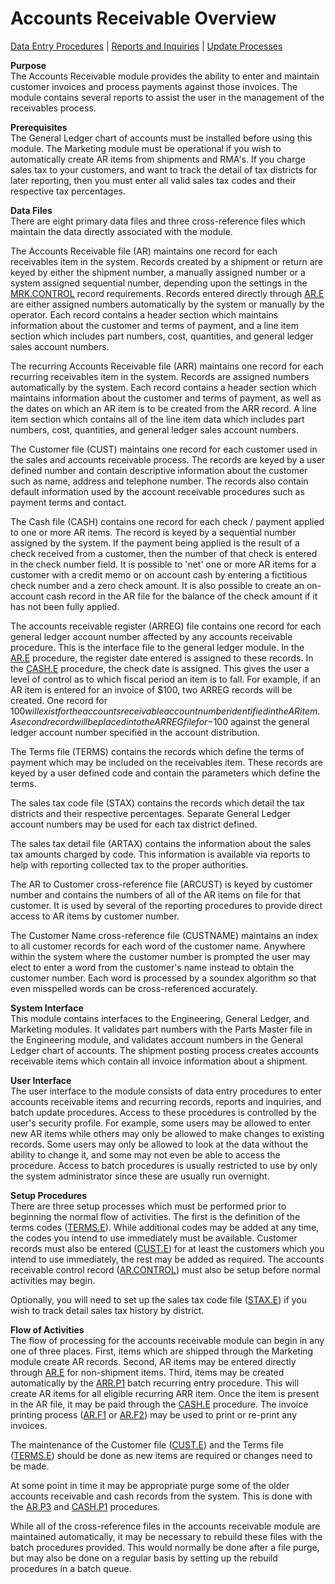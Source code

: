 # Accounts Receivable Overview

<PageHeader />

[Data Entry Procedures](AR-ENTRY/README.md) | [Reports and Inquiries](AR-REPORT/README.md) | [Update Processes](AR-PROCESS/README.md)

**Purpose**  
The Accounts Receivable module provides the ability to enter and maintain customer invoices and process payments against those invoices. The module contains several reports to assist the user in the management of the receivables process.

**Prerequisites**  
The General Ledger chart of accounts must be installed before using this module. The Marketing module must be operational if you wish to automatically create AR items from shipments and RMA's. If you charge sales tax to your customers, and want to track the detail of tax districts for later reporting, then you must enter all valid sales tax codes and their respective tax percentages.

**Data Files**  
There are eight primary data files and three cross-reference files which maintain the data directly associated with the module.  
  
The Accounts Receivable file (AR) maintains one record for each receivables item in the system. Records created by a shipment or return are keyed by either the shipment number, a manually assigned number or a system assigned sequential number, depending upon the settings in the [MRK.CONTROL](../../rover/AP-OVERVIEW/AP-ENTRY/AP-E/AP-E-1/CURRENCY-CONTROL/SO-E/MRK-CONTROL) record requirements. Records entered directly through [AR.E](../../rover/AP-OVERVIEW/AP-ENTRY/ACCT-CONTROL/ACCT-CONTROL-3/AR-E) are either assigned numbers automatically by the system or manually by the operator. Each record contains a header section which maintains information about the customer and terms of payment, and a line item section which includes part numbers, cost, quantities, and general ledger sales account numbers.  
  
The recurring Accounts Receivable file (ARR) maintains one record for each recurring receivables item in the system. Records are assigned numbers automatically by the system. Each record contains a header section which maintains information about the customer and terms of payment, as well as the dates on which an AR item is to be created from the ARR record. A line item section which contains all of the line item data which includes part numbers, cost, quantities, and general ledger sales account numbers.  
  
The Customer file (CUST) maintains one record for each customer used in the sales and accounts receivable process. The records are keyed by a user defined number and contain descriptive information about the customer such as name, address and telephone number. The records also contain default information used by the account receivable procedures such as payment terms and contact.  
  
The Cash file (CASH) contains one record for each check / payment applied to one or more AR items. The record is keyed by a sequential number assigned by the system. If the payment being applied is the result of a check received from a customer, then the number of that check is entered in the check number field. It is possible to 'net' one or more AR items for a customer with a credit memo or on account cash by entering a fictitious check number and a zero check amount. It is also possible to create an on-account cash record in the AR file for the balance of the check amount if it has not been fully applied.  
  
The accounts receivable register (ARREG) file contains one record for each general ledger account number affected by any accounts receivable procedure. This is the interface file to the general ledger module. In the [AR.E](../../rover/AP-OVERVIEW/AP-ENTRY/ACCT-CONTROL/ACCT-CONTROL-3/AR-E) procedure, the register date entered is assigned to these records. In the [CASH.E](../../rover/AP-OVERVIEW/AP-ENTRY/ACCT-CONTROL/ACCT-CONTROL-1/ar-e/AR-E-1/CASH-E) procedure, the check date is assigned. This gives the user a level of control as to which fiscal period an item is to fall. For example, if an AR item is entered for an invoice of $100, two ARREG records will be created. One record for $100 will exist for the accounts receivable account number identified in the AR item. A second record will be placed into the ARREG file for -$100 against the general ledger account number specified in the account distribution.  
  
The Terms file (TERMS) contains the records which define the terms of payment which may be included on the receivables item. These records are keyed by a user defined code and contain the parameters which define the terms.  
  
The sales tax code file (STAX) contains the records which detail the tax districts and their respective percentages. Separate General Ledger account numbers may be used for each tax district defined.  
  
The sales tax detail file (ARTAX) contains the information about the sales tax amounts charged by code. This information is available via reports to help with reporting collected tax to the proper authorities.  
  
The AR to Customer cross-reference file (ARCUST) is keyed by customer number and contains the numbers of all of the AR items on file for that customer. It is used by several of the reporting procedures to provide direct access to AR items by customer number.  
  
The Customer Name cross-reference file (CUSTNAME) maintains an index to all customer records for each word of the customer name. Anywhere within the system where the customer number is prompted the user may elect to enter a word from the customer's name instead to obtain the customer number. Each word is processed by a soundex algorithm so that even misspelled words can be cross-referenced accurately.

**System Interface**  
This module contains interfaces to the Engineering, General Ledger, and Marketing modules. It validates part numbers with the Parts Master file in the Engineering module, and validates account numbers in the General Ledger chart of accounts. The shipment posting process creates accounts receivable items which contain all invoice information about a shipment.

**User Interface**  
The user interface to the module consists of data entry procedures to enter accounts receivable items and recurring records, reports and inquiries, and batch update procedures. Access to these procedures is controlled by the user's security profile. For example, some users may be allowed to enter new AR items while others may only be allowed to make changes to existing records. Some users may only be allowed to look at the data without the ability to change it, and some may not even be able to access the procedure. Access to batch procedures is usually restricted to use by only the system administrator since these are usually run overnight.

**Setup Procedures**  
There are three setup processes which must be performed prior to beginning the normal flow of activities. The first is the definition of the terms codes ([TERMS.E](../../rover/AP-OVERVIEW/AP-ENTRY/TERMS-E)). While additional codes may be added at any time, the codes you intend to use immediately must be available. Customer records must also be entered ([CUST.E](../../rover/AP-OVERVIEW/AP-ENTRY/ACCT-CONTROL/ACCT-CONTROL-1/ar-e/CUST-E)) for at least the customers which you intend to use immediately, the rest may be added as required. The accounts receivable control record ([AR.CONTROL](../../rover/AP-OVERVIEW/AP-ENTRY/CHECKS-E4/AR-CONTROL)) must also be setup before normal activities may begin.  
  
Optionally, you will need to set up the sales tax code file ([STAX.E](../../rover/AP-OVERVIEW/AP-ENTRY/AP-E/AP-E-1/CURRENCY-CONTROL/SO-E/STAX-E)) if you wish to track detail sales tax history by district.

**Flow of Activities**  
The flow of processing for the accounts receivable module can begin in any one of three places. First, items which are shipped through the Marketing module create AR records. Second, AR items may be entered directly through [AR.E](../../rover/AP-OVERVIEW/AP-ENTRY/ACCT-CONTROL/ACCT-CONTROL-3/AR-E) for non-shipment items. Third, items may be created automatically by the [ARR.P1](../../rover/AP-OVERVIEW/AP-ENTRY/ACCT-CONTROL/ACCT-CONTROL-1/ar-e/AR-E-4/AR-F2/ARR-P1) batch recurring entry procedure. This will create AR items for all eligible recurring ARR item. Once the item is present in the AR file, it may be paid through the [CASH.E](../../rover/AP-OVERVIEW/AP-ENTRY/ACCT-CONTROL/ACCT-CONTROL-1/ar-e/AR-E-1/CASH-E) procedure. The invoice printing process ([AR.F1](AR-F1/README.md) or [AR.F2](../../rover/AP-OVERVIEW/AP-ENTRY/ACCT-CONTROL/ACCT-CONTROL-1/ar-e/AR-E-4/AR-F2)) may be used to print or re-print any invoices.  
  
The maintenance of the Customer file ([CUST.E](../../rover/AP-OVERVIEW/AP-ENTRY/ACCT-CONTROL/ACCT-CONTROL-1/ar-e/CUST-E)) and the Terms file ([TERMS.E](../../rover/AP-OVERVIEW/AP-ENTRY/TERMS-E)) should be done as new items are required or changes need to be made.  
  
At some point in time it may be appropriate purge some of the older accounts receivable and cash records from the system. This is done with the [AR.P3](AR-P3/README.md) and [CASH.P1](CASH-P1/README.md) procedures.  
  
While all of the cross-reference files in the accounts receivable module are maintained automatically, it may be necessary to rebuild these files with the batch procedures provided. This would normally be done after a file purge, but may also be done on a regular basis by setting up the rebuild procedures in a batch queue.

<badge text="Version 8.10.57" vertical="middle" />

<PageFooter />
